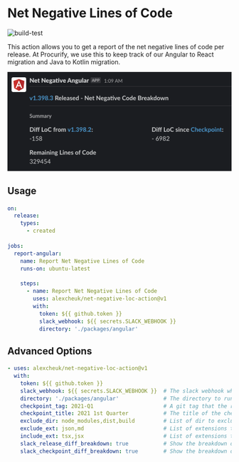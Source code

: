 # Net Negative Lines of Code
![build-test](https://github.com/alexcheuk/net-negative-loc-action/workflows/build-test/badge.svg)

This action allows you to get a report of the net negative lines of code per release.
At Procurify, we use this to keep track of our Angular to React migration and Java to Kotlin migration.

<p align="center">
  <img alt="Slack Example" src="images/slack-example.png?raw=true">
</p>

## Usage
```yaml
on:
  release:
    types:
      - created

jobs:
  report-angular:
    name: Report Net Negative Lines of Code
    runs-on: ubuntu-latest

    steps:
      - name: Report Net Negative Lines of Code
        uses: alexcheuk/net-negative-loc-action@v1
        with:
          token: ${{ github.token }}
          slack_webhook: ${{ secrets.SLACK_WEBHOOK }}
          directory: './packages/angular'
```

## Advanced Options
```yaml
- uses: alexcheuk/net-negative-loc-action@v1
  with:
    token: ${{ github.token }}
    slack_webhook: ${{ secrets.SLACK_WEBHOOK }}  # The slack webhook where this action will post to
    directory: './packages/angular'              # The directory to run the report in
    checkpoint_tag: 2021-Q1                      # A git tag that the report will always check the diff of line of codes against
    checkpoint_title: 2021 1st Quarter           # The title of the checkpoint, to be shown in the report
    exclude_dir: node_modules,dist,build         # List of dir to exclude, comma-separated
    exclude_ext: json,md                         # List of extensions to exclude, comma-separated
    include_ext: tsx,jsx                         # List of extensions to include, comma-separated
    slack_release_diff_breakdown: true           # Show the breakdown of the diff by extension in the report between the latest release and the last release
    slack_checkpoint_diff_breakdown: true        # Show the breakdown of the diff by extension in the report between the latest release and the checkpoint
```